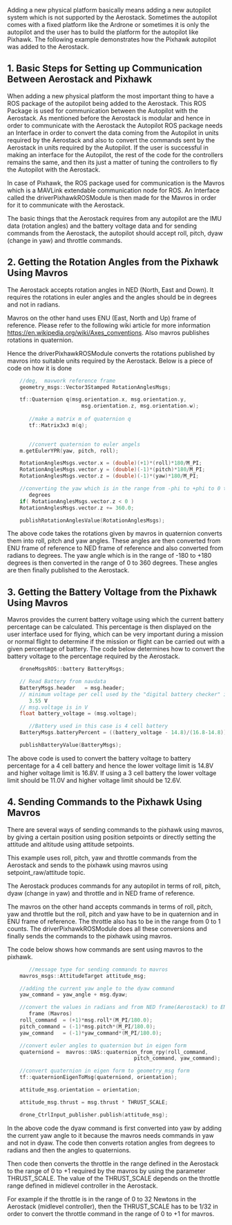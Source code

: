 Adding a new physical platform basically means adding a new autopilot system which is not supported by the Aerostack. Sometimes the autopilot comes with a fixed platform like the Ardrone or sometimes it is only the autopilot and the user has to build the platform for the autopilot like Pixhawk. The following example demonstrates how the Pixhawk autopilot was added to the Aerostack. 

## 1. Basic Steps for Setting up Communication Between Aerostack and Pixhawk

When adding a new physical platform the most important thing to have a ROS package of the autopilot being added to the Aerostack. This ROS Package is used for communication between the  Autopilot with the Aerostack. As mentioned before the Aerostack is modular and hence in order to communicate with the Aerostack the Autopilot ROS package needs an Interface in order to convert the data coming from the Autopilot in units required by the Aerostack and also to convert the commands sent by the Aerostack in units required by the Autopilot. If the user is successful in making an interface for the Autopilot, the rest of the code for the controllers remains the same, and then its just a matter of tuning the controllers to fly the Autopilot with the Aerostack. 

In case of Pixhawk, the ROS package used for communication is the Mavros which is a MAVLink extendable communication node for ROS. An Interface called the driverPixhawkROSModule is then made for the Mavros in order for it to communicate with the Aerostack. 

The basic things that the Aerostack requires from any autopilot are the IMU data (rotation angles) and the battery voltage data and for sending commands from the Aerostack, the autopilot should accept roll, pitch, dyaw (change in yaw) and throttle commands.

## 2. Getting the Rotation Angles from the Pixhawk Using Mavros

The Aerostack accepts rotation angles in NED (North, East and Down). It requires the rotations in euler angles and the angles should be in degrees and not in radians. 

Mavros on the other hand uses ENU (East, North and Up) frame of reference. Please refer to the following wiki article for more information https://en.wikipedia.org/wiki/Axes_conventions. Also mavros publishes rotations in quaternion. 

Hence the driverPixhawkROSModule converts the rotations published by mavros into suitable units required by the Aerostack. Below is a piece of code on how it is done

```cpp
	//deg,  mavwork reference frame
	geometry_msgs::Vector3Stamped RotationAnglesMsgs;

	tf::Quaternion q(msg.orientation.x, msg.orientation.y,       
                        msg.orientation.z, msg.orientation.w);
	
       //make a matrix m of quaternion q 
       tf::Matrix3x3 m(q);

	
       //convert quaternion to euler angels
	m.getEulerYPR(yaw, pitch, roll);

	RotationAnglesMsgs.vector.x = (double)(+1)*(roll)*180/M_PI;
	RotationAnglesMsgs.vector.y = (double)(-1)*(pitch)*180/M_PI;
	RotationAnglesMsgs.vector.z = (double)(-1)*(yaw)*180/M_PI;

	//converting the yaw which is in the range from -phi to +phi to 0 to 360 
       degrees
	if( RotationAnglesMsgs.vector.z < 0 )
  	RotationAnglesMsgs.vector.z += 360.0;

	publishRotationAnglesValue(RotationAnglesMsgs);
```

The above code takes the rotations given by mavros in quaternion converts them into roll, pitch and yaw angles. These angles are then converted from ENU frame of reference to NED frame of reference and also converted from radians to degrees. The yaw angle which is in the range of -180 to +180 degrees is then converted in the range of 0 to 360 degrees. These angles are then finally published to the Aerostack. 

## 3. Getting the Battery Voltage from the Pixhawk Using Mavros

Mavros provides the current battery voltage using which the current battery percentage can be calculated. This percentage is then displayed on the user interface used for flying, which can be very important during a mission or normal flight to determine if the mission or flight can be carried out with a given percentage of battery. The code below determines how to convert the battery voltage to the percentage required by the Aerostack.

```cpp
	droneMsgsROS::battery BatteryMsgs;

	// Read Battery from navdata
	BatteryMsgs.header   = msg.header;
	// minimum voltage per cell used by the "digital battery checker" is
       3.55 V
	// msg.voltage is in V
	float battery_voltage = (msg.voltage);

       //Battery used in this case is 4 cell battery 
	BatteryMsgs.batteryPercent = ((battery_voltage - 14.8)/(16.8-14.8))*100;

	publishBatteryValue(BatteryMsgs);
```

The above code is used to convert the battery voltage to battery percentage for a 4 cell battery and hence the lower voltage limit is 14.8V and higher voltage limit is 16.8V. If using a 3 cell battery the lower voltage limit should be 11.0V and higher voltage limit should be 12.6V.

## 4. Sending Commands to the Pixhawk Using Mavros

There are several ways of sending commands to the pixhawk using mavros, by giving a certain position using position setpoints or directly setting the attitude and altitude using attitude setpoints.

This example uses roll, pitch, yaw and throttle commands from the Aerostack and sends to the pixhawk using mavros using setpoint_raw/attitude topic. 

The Aerostack produces commands for any autopilot in terms of roll, pitch, dyaw (change in yaw) and throttle and in NED frame of reference. 

The mavros on the other hand accepts commands in terms of roll, pitch, yaw and throttle but the roll, pitch and yaw have to be in quaternion and in ENU frame of reference. The throttle also has to be in the range from 0 to 1 counts. The driverPixhawkROSModule does all these conversions and finally sends the commands to the pixhawk using mavros. 

The code below shows how commands are sent using mavros to the pixhawk.

```cpp
       //message type for sending commands to mavros
	mavros_msgs::AttitudeTarget attitude_msg;

	//adding the current yaw angle to the dyaw command
	yaw_command = yaw_angle + msg.dyaw;

	//convert the values in radians and from NED frame(Aerostack) to ENU 
       frame (Mavros)
	roll_command  = (+1)*msg.roll*(M_PI/180.0);
	pitch_command = (-1)*msg.pitch*(M_PI/180.0);
	yaw_command   = (-1)*yaw_command*(M_PI/180.0);

	//convert euler angles to quaternion but in eigen form
	quaterniond =  mavros::UAS::quaternion_from_rpy(roll_command, 
                                         pitch_command, yaw_command);

	//convert quaternion in eigen form to geometry_msg form
	tf::quaternionEigenToMsg(quaterniond, orientation);

	attitude_msg.orientation = orientation;

	attitude_msg.thrust = msg.thrust * THRUST_SCALE;

	drone_CtrlInput_publisher.publish(attitude_msg);
```
 
In the above code the dyaw command is first converted into yaw by adding the current yaw angle to it because the mavros needs commands in yaw and not in dyaw. The code then converts rotation angles from degrees to radians and then the angles to quaternions. 

Then code then converts the throttle in the range defined in the Aerostack to the range of 0 to +1 required by the mavros by using the parameter THRUST_SCALE. The value of the THRUST_SCALE depends on the throttle range defined in midlevel controller in the Aerostack.

For example if the throttle is in the range of 0 to 32 Newtons in the Aerostack (midlevel controller), then the THRUST_SCALE has to be 1/32 in order to convert the throttle command in the range of 0 to +1 for mavros.